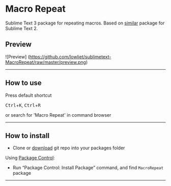 Macro Repeat
=========================

Sublime Text 3 package for repeating macros.
Based on [similar](https://github.com/sivakumar-kailasam/Repeat-Macro) package for Sublime Text 2.

## Preview

![Preview] (https://github.com/lowliet/sublimetext-MacroRepeat/raw/master/preview.png)

--------------

## How to use
Press default shortcut

<kbd>Ctrl</kbd>+<kbd>K</kbd>, <kbd>Ctrl</kbd>+<kbd>R</kbd>

or search for 'Macro Repeat' in command browser

--------------

## How to install

 - Clone or [download](https://github.com/lowliet/sublimetext-MacroRepeat/archive/master.zip) git repo into your packages folder

Using [Package Control](https://sublime.wbond.net/installation):

 - Run “Package Control: Install Package” command, and find `MacroRepeat` package

--------------